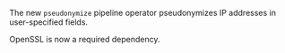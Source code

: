 The new `pseudonymize` pipeline operator pseudonymizes IP addresses in
user-specified fields.

OpenSSL is now a required dependency.
